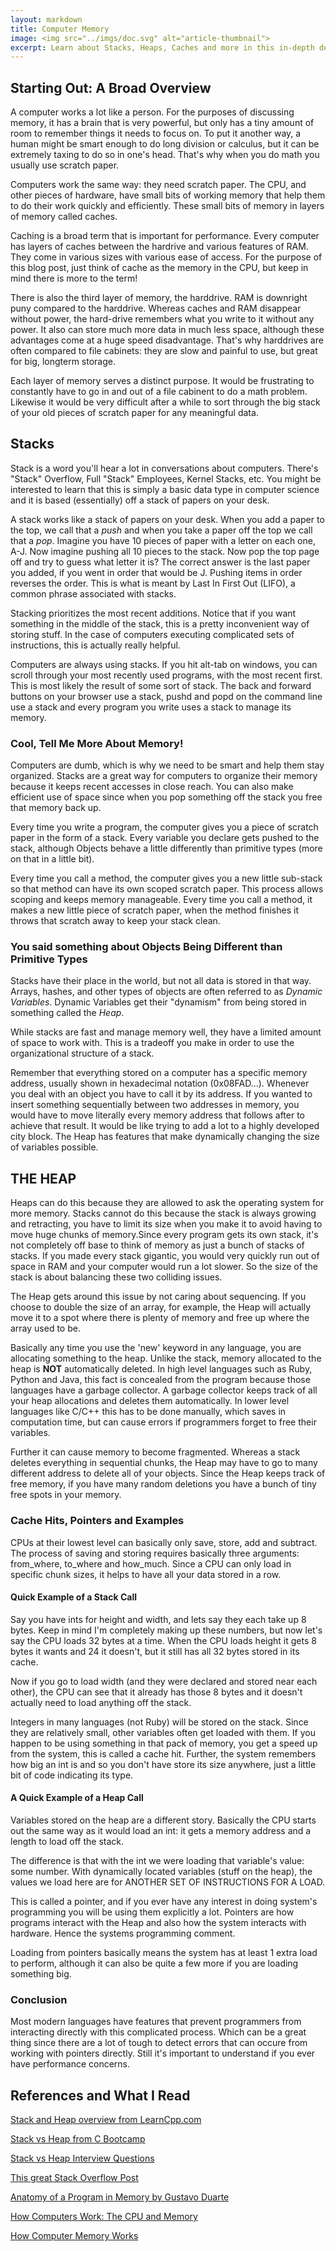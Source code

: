 ```yaml
---
layout: markdown
title: Computer Memory
image: <img src="../imgs/doc.svg" alt="article-thumbnail">
excerpt: Learn about Stacks, Heaps, Caches and more in this in-depth description of how computer memory works!
---
```


## Starting Out: A Broad Overview

A computer works a lot like a person. For the purposes of discussing memory, it has a brain that is very powerful, but only has a tiny amount of room to remember things it needs to focus on. To put it another way, a human might be smart enough to do long division or calculus, but it can be extremely taxing to do so in one's head. That's why when you do math you usually use scratch paper.

Computers work the same way: they need scratch paper. The CPU, and other pieces of hardware, have small bits of working memory that help them to do their work quickly and efficiently. These small bits of memory in layers of memory called caches. 

Caching is a broad term that is important for performance. Every computer has layers of caches between the hardrive and various features of RAM. They come in various sizes with various ease of access. For the purpose of this blog post, just think of cache as the memory in the CPU, but keep in mind there is more to the term!

There is also the third layer of memory, the harddrive. RAM is downright puny compared to the harddrive. Whereas caches and RAM disappear without power, the hard-drive remembers what you write to it without any power. It also can store much more data in much less space, although these advantages come at a huge speed disadvantage. That's why harddrives are often compared to file cabinets: they are slow and painful to use, but great for big, longterm storage.

Each layer of memory serves a distinct purpose. It would be frustrating to constantly have to go in and out of a file cabinent to do a math problem. Likewise it would be very difficult after a while to sort through the big stack of your old pieces of scratch paper for any meaningful data.

## Stacks

Stack is a word you'll hear a lot in conversations about computers. There's "Stack" Overflow, Full "Stack" Employees, Kernel Stacks, etc. You might be interested to learn that this is simply a basic data type in computer science and it is based (essentially) off a stack of papers on your desk.

A stack works like a stack of papers on your desk. When you add a paper to the top, we call that a *push* and when you take a paper off the top we call that a *pop*. Imagine you have 10 pieces of paper with a letter on each one, A-J. Now imagine pushing all 10 pieces to the stack. Now pop the top page off and try to guess what letter it is? The correct answer is the last paper you added, if you went in order that would be J. Pushing items in order reverses the order. This is what is meant by Last In First Out (LIFO), a common phrase associated with stacks.

Stacking prioritizes the most recent additions. Notice that if you want something in the middle of the stack, this is a pretty inconvenient way of storing stuff. In the case of computers executing complicated sets of instructions, this is actually really helpful.

Computers are always using stacks. If you hit alt-tab on windows, you can scroll through your most recently used programs, with the most recent first. This is most likely the result of some sort of stack. The back and forward buttons on your browser use a stack, pushd and popd on the command line use a stack and every program you write uses a stack to manage its memory.

### Cool, Tell Me More About Memory!

Computers are dumb, which is why we need to be smart and help them stay organized. Stacks are a great way for computers to organize their memory because it keeps recent accesses in close reach. You can also make efficient use of space since when you pop something off the stack you free that memory back up.

Every time you write a program, the computer gives you a piece of scratch paper in the form of a stack. Every variable you declare gets pushed to the stack, although Objects behave a little differently than primitive types (more on that in a little bit). 

Every time you call a method, the computer gives you a new little sub-stack so that method can have its own scoped scratch paper. This process allows scoping and keeps memory manageable. Every time you call a method, it makes a new little piece of scratch paper, when the method finishes it throws that scratch away to keep your stack clean. 

### You said something about Objects Being Different than Primitive Types

Stacks have their place in the world, but not all data is stored in that way. Arrays, hashes, and other types of objects are  often referred to as *Dynamic Variables*. Dynamic Variables get their "dynamism" from being stored in something called the *Heap*. 

While stacks are fast and manage memory well, they have a limited amount of space to work with. This is a tradeoff you make in order to use the organizational structure of a stack.

Remember that everything stored on a computer has a specific memory address, usually shown in hexadecimal notation (0x08FAD...). Whenever you deal with an object you have to call it by its address. If you wanted to insert something sequentially between two addresses in memory, you would have to move literally every memory address that follows after to achieve that result. It would be like trying to add a lot to a highly developed city block. The Heap has features that make dynamically changing the size of variables possible.

## THE HEAP

Heaps can do this because they are allowed to ask the operating system for more memory. Stacks cannot do this because the stack is always growing and retracting, you have to limit its size when you make it to avoid having to move huge chunks of memory.Since every program gets its own stack, it's not completely off base to think of memory as just a bunch of stacks of stacks. If you made every stack gigantic, you would very quickly run out of space in RAM and your computer would run a lot slower. So the size of the stack is about balancing these two colliding issues.

The Heap gets around this issue by not caring about sequencing. If you choose to double the size of an array, for example, the Heap will actually move it to a spot where there is plenty of memory and free up where the array used to be. 

Basically any time you use the 'new' keyword in any language, you are allocating something to the heap. Unlike the stack, memory allocated to the heap is **NOT** automatically deleted. In high level languages such as Ruby, Python and Java, this fact is concealed from the program because those languages have a garbage collector. A garbage collector keeps track of all your heap allocations and deletes them automatically. In lower level languages like C/C++ this has to be done manually, which saves in computation time, but can cause errors if programmers forget to free their variables.

Further it can cause memory to become fragmented. Whereas a stack deletes everything in sequential chunks, the Heap may have to go to many different address to delete all of your objects. Since the Heap keeps track of free memory, if you have many random deletions you have a bunch of tiny free spots in your memory.

### Cache Hits, Pointers and Examples

CPUs at their lowest level can basically only save, store, add and subtract. The process of saving and storing requires basically three arguments: from_where, to_where and how_much. Since a CPU can only load in specific chunk sizes, it helps to have all your data stored in a row.

#### Quick Example of a Stack Call

Say you have ints for height and width, and lets say they each take up 8 bytes. Keep in mind I'm completely making up these numbers, but now let's say the CPU loads 32 bytes at a time. When the CPU loads height it gets 8 bytes it wants and 24 it doesn't, but it still has all 32 bytes stored in its cache. 

Now if you go to load width (and they were declared and stored near each other), the CPU can see that it already has those 8 bytes and it doesn't actually need to load anything off the stack.

Integers in many languages (not Ruby) will be stored on the stack. Since they are relatively small, other variables often get loaded with them. If you happen to be using something in that pack of memory, you get a speed up from the system, this is called a cache hit. Further, the system remembers how big an int is and so you don't have store its size anywhere, just a little bit of code indicating its type. 

#### A Quick Example of a Heap Call

Variables stored on the heap are a different story. Basically the CPU starts out the same way as it would load an int: it gets a memory address and a length to load off the stack. 

The difference is that with the int we were loading that variable's value: some number. With dynamically located variables (stuff on the heap), the values we load here are for ANOTHER SET OF INSTRUCTIONS FOR A LOAD. 

This is called a pointer, and if you ever have any interest in doing system's programming you will be using them explicitly a lot. Pointers are how programs interact with the Heap and also how the system interacts with hardware. Hence the systems programming comment.

Loading from pointers basically means the system has at least 1 extra load to perform, although it can also be quite a few more if you are loading something big.

### Conclusion

Most modern languages have features that prevent programmers from interacting directly with this complicated process. Which can be a great thing since there are a lot of tough to detect errors that can occure from working with pointers directly. Still it's important to understand if you ever have performance concerns.

## References and What I Read

[Stack and Heap overview from LearnCpp.com](http://www.learncpp.com/cpp-tutorial/79-the-stack-and-the-heap/)

[Stack vs Heap from C Bootcamp](http://www.learncpp.com/cpp-tutorial/79-the-stack-and-the-heap/)

[Stack vs Heap Interview Questions](http://www.programmerinterview.com/index.php/data-structures/difference-between-stack-and-heap/)

[This great Stack Overflow Post](http://stackoverflow.com/questions/79923/what-and-where-are-the-stack-and-heap)

[Anatomy of a Program in Memory by Gustavo Duarte](http://duartes.org/gustavo/blog/post/anatomy-of-a-program-in-memory/)

[How Computers Work: The CPU and Memory](http://homepage.cs.uri.edu/faculty/wolfe/book/Readings/Reading04.htm)

[How Computer Memory Works](http://computer.howstuffworks.com/computer-memory.htm)